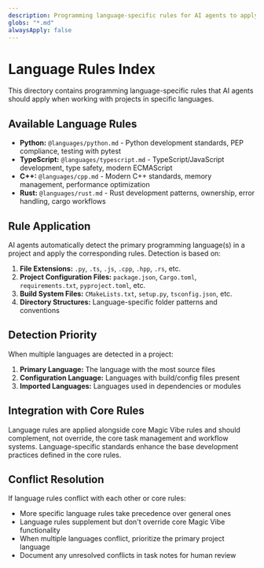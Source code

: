 ```yaml
---
description: Programming language-specific rules for AI agents to apply when working with projects in specific languages.
globs: "*.md"
alwaysApply: false
---
```


# Language Rules Index

This directory contains programming language-specific rules that AI agents should apply when working with projects in specific languages.

## Available Language Rules

- **Python:** `@languages/python.md` - Python development standards, PEP compliance, testing with pytest
- **TypeScript:** `@languages/typescript.md` - TypeScript/JavaScript development, type safety, modern ECMAScript
- **C++:** `@languages/cpp.md` - Modern C++ standards, memory management, performance optimization
- **Rust:** `@languages/rust.md` - Rust development patterns, ownership, error handling, cargo workflows

## Rule Application

AI agents automatically detect the primary programming language(s) in a project and apply the corresponding rules. Detection is based on:

1. **File Extensions:** `.py`, `.ts`, `.js`, `.cpp`, `.hpp`, `.rs`, etc.
2. **Project Configuration Files:** `package.json`, `Cargo.toml`, `requirements.txt`, `pyproject.toml`, etc.
3. **Build System Files:** `CMakeLists.txt`, `setup.py`, `tsconfig.json`, etc.
4. **Directory Structures:** Language-specific folder patterns and conventions

## Detection Priority

When multiple languages are detected in a project:

1. **Primary Language:** The language with the most source files
2. **Configuration Language:** Languages with build/config files present
3. **Imported Languages:** Languages used in dependencies or modules

## Integration with Core Rules

Language rules are applied alongside core Magic Vibe rules and should complement, not override, the core task management and workflow systems. Language-specific standards enhance the base development practices defined in the core rules.

## Conflict Resolution

If language rules conflict with each other or core rules:

- More specific language rules take precedence over general ones
- Language rules supplement but don't override core Magic Vibe functionality
- When multiple languages conflict, prioritize the primary project language
- Document any unresolved conflicts in task notes for human review
